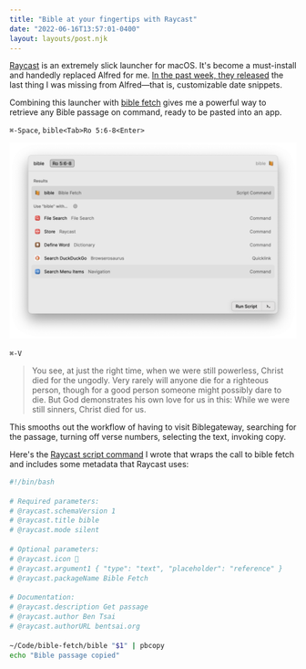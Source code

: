 ```yaml
---
title: "Bible at your fingertips with Raycast"
date: "2022-06-16T13:57:01-0400"
layout: layouts/post.njk
---
```


[Raycast](raycast.com) is an extremely slick launcher for macOS.  It's become a must-install and handedly replaced Alfred for me. [In the past week, they released](https://www.raycast.com/changelog#1.36.0) the last thing I was missing from Alfred—that is, customizable date snippets.

Combining this launcher with [bible fetch](https://github.com/covode/bible-fetch) gives me a powerful way to retrieve any Bible passage on command, ready to be pasted into an app.

`⌘-Space`, `bible<Tab>Ro 5:6-8<Enter>`

![](/img/bible-fetch-raycast.png)

`⌘-V`

> You see, at just the right time, when we were still powerless, Christ died for the ungodly. Very rarely will anyone die for a righteous person, though for a good person someone might possibly dare to die. But God demonstrates his own love for us in this: While we were still sinners, Christ died for us.

This smooths out the workflow of having to visit Biblegateway, searching for the passage, turning off verse numbers, selecting the text, invoking copy.

Here's the [Raycast script command](https://raycastapp.notion.site/Script-Commands-771ff9351bc54ee88fa9c585b7782e22) I wrote that wraps the call to bible fetch and includes some metadata that Raycast uses:

```bash
#!/bin/bash

# Required parameters:
# @raycast.schemaVersion 1
# @raycast.title bible
# @raycast.mode silent

# Optional parameters:
# @raycast.icon 📙
# @raycast.argument1 { "type": "text", "placeholder": "reference" }
# @raycast.packageName Bible Fetch

# Documentation:
# @raycast.description Get passage
# @raycast.author Ben Tsai
# @raycast.authorURL bentsai.org

~/Code/bible-fetch/bible "$1" | pbcopy
echo "Bible passage copied"
```